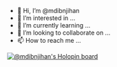 - 👋 Hi, I’m @mdibnjihan
- 👀 I’m interested in ...
- 🌱 I’m currently learning ...
- 💞️ I’m looking to collaborate on ...
- 📫 How to reach me ...

[![@mdibnjihan's Holopin board](https://holopin.me/mdibnjihan)](https://holopin.io/@mdibnjihan)

<!---
mdibnjihan/mdibnjihan is a ✨ special ✨ repository because its `README.md` (this file) appears on your GitHub profile.
You can click the Preview link to take a look at your changes.
--->
